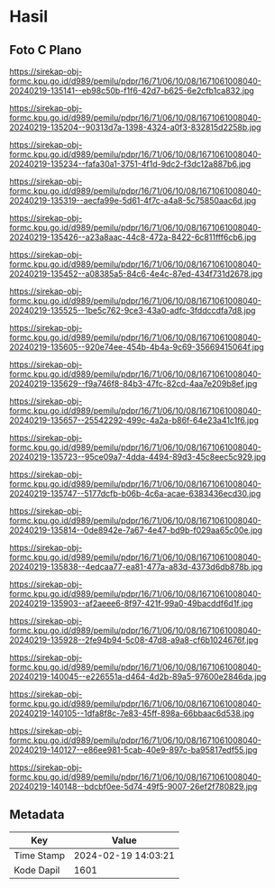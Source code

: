 # Hasil

## Foto C Plano

https://sirekap-obj-formc.kpu.go.id/d989/pemilu/pdpr/16/71/06/10/08/1671061008040-20240219-135141--eb98c50b-f1f6-42d7-b625-6e2cfb1ca832.jpg

https://sirekap-obj-formc.kpu.go.id/d989/pemilu/pdpr/16/71/06/10/08/1671061008040-20240219-135204--90313d7a-1398-4324-a0f3-832815d2258b.jpg

https://sirekap-obj-formc.kpu.go.id/d989/pemilu/pdpr/16/71/06/10/08/1671061008040-20240219-135234--fafa30a1-3751-4f1d-9dc2-f3dc12a887b6.jpg

https://sirekap-obj-formc.kpu.go.id/d989/pemilu/pdpr/16/71/06/10/08/1671061008040-20240219-135319--aecfa99e-5d61-4f7c-a4a8-5c75850aac6d.jpg

https://sirekap-obj-formc.kpu.go.id/d989/pemilu/pdpr/16/71/06/10/08/1671061008040-20240219-135426--a23a8aac-44c8-472a-8422-6c811fff6cb6.jpg

https://sirekap-obj-formc.kpu.go.id/d989/pemilu/pdpr/16/71/06/10/08/1671061008040-20240219-135452--a08385a5-84c6-4e4c-87ed-434f731d2678.jpg

https://sirekap-obj-formc.kpu.go.id/d989/pemilu/pdpr/16/71/06/10/08/1671061008040-20240219-135525--1be5c762-9ce3-43a0-adfc-3fddccdfa7d8.jpg

https://sirekap-obj-formc.kpu.go.id/d989/pemilu/pdpr/16/71/06/10/08/1671061008040-20240219-135605--920e74ee-454b-4b4a-9c69-35669415064f.jpg

https://sirekap-obj-formc.kpu.go.id/d989/pemilu/pdpr/16/71/06/10/08/1671061008040-20240219-135629--f9a746f8-84b3-47fc-82cd-4aa7e209b8ef.jpg

https://sirekap-obj-formc.kpu.go.id/d989/pemilu/pdpr/16/71/06/10/08/1671061008040-20240219-135657--25542292-499c-4a2a-b86f-64e23a41c1f6.jpg

https://sirekap-obj-formc.kpu.go.id/d989/pemilu/pdpr/16/71/06/10/08/1671061008040-20240219-135723--95ce09a7-4dda-4494-89d3-45c8eec5c929.jpg

https://sirekap-obj-formc.kpu.go.id/d989/pemilu/pdpr/16/71/06/10/08/1671061008040-20240219-135747--5177dcfb-b06b-4c6a-acae-6383436ecd30.jpg

https://sirekap-obj-formc.kpu.go.id/d989/pemilu/pdpr/16/71/06/10/08/1671061008040-20240219-135814--0de8942e-7a67-4e47-bd9b-f029aa65c00e.jpg

https://sirekap-obj-formc.kpu.go.id/d989/pemilu/pdpr/16/71/06/10/08/1671061008040-20240219-135838--4edcaa77-ea81-477a-a83d-4373d6db878b.jpg

https://sirekap-obj-formc.kpu.go.id/d989/pemilu/pdpr/16/71/06/10/08/1671061008040-20240219-135903--af2aeee6-8f97-421f-99a0-49bacddf6d1f.jpg

https://sirekap-obj-formc.kpu.go.id/d989/pemilu/pdpr/16/71/06/10/08/1671061008040-20240219-135928--2fe94b94-5c08-47d8-a9a8-cf6b1024676f.jpg

https://sirekap-obj-formc.kpu.go.id/d989/pemilu/pdpr/16/71/06/10/08/1671061008040-20240219-140045--e226551a-d464-4d2b-89a5-97600e2846da.jpg

https://sirekap-obj-formc.kpu.go.id/d989/pemilu/pdpr/16/71/06/10/08/1671061008040-20240219-140105--1dfa8f8c-7e83-45ff-898a-66bbaac6d538.jpg

https://sirekap-obj-formc.kpu.go.id/d989/pemilu/pdpr/16/71/06/10/08/1671061008040-20240219-140127--e86ee981-5cab-40e9-897c-ba95817edf55.jpg

https://sirekap-obj-formc.kpu.go.id/d989/pemilu/pdpr/16/71/06/10/08/1671061008040-20240219-140148--bdcbf0ee-5d74-49f5-9007-26ef2f780829.jpg


## Metadata

| Key        | Value               |
| ---------- | ------------------- |
| Time Stamp | 2024-02-19 14:03:21 |
| Kode Dapil | 1601                |



